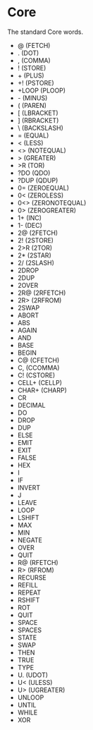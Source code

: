 # Core
 The standard Core words.

 * @ (FETCH)
 * . (DOT)
 * , (COMMA)
 * ! (STORE)
 * \+ (PLUS)
 * +! (PSTORE)
 * +LOOP (PLOOP)
 * \- (MINUS)
 * ( (PAREN)
 * [ (LBRACKET)
 * ] (RBRACKET)
 * \\ (BACKSLASH)
 * = (EQUAL)
 * \< (LESS)
 * \<\> (NOTEQUAL)
 * \> (GREATER)
 * \>R (TOR)
 * ?DO (QDO)
 * ?DUP (QDUP)
 * 0= (ZEROEQUAL)
 * 0< (ZEROLESS)
 * 0<> (ZERONOTEQUAL)
 * 0> (ZEROGREATER)
 * 1+ (INC)
 * 1- (DEC)
 * 2@ (2FETCH)
 * 2! (2STORE)
 * 2>R (2TOR)
 * 2* (2STAR)
 * 2/ (2SLASH)
 * 2DROP
 * 2DUP
 * 2OVER
 * 2R@ (2RFETCH)
 * 2R> (2RFROM)
 * 2SWAP
 * ABORT
 * ABS
 * AGAIN
 * AND
 * BASE
 * BEGIN
 * C@ (CFETCH)
 * C, (CCOMMA)
 * C! (CSTORE)
 * CELL+ (CELLP)
 * CHAR+ (CHARP)
 * CR
 * DECIMAL
 * DO
 * DROP
 * DUP
 * ELSE
 * EMIT
 * EXIT
 * FALSE
 * HEX
 * I
 * IF
 * INVERT
 * J
 * LEAVE
 * LOOP
 * LSHIFT
 * MAX
 * MIN
 * NEGATE
 * OVER
 * QUIT
 * R@ (RFETCH)
 * R> (RFROM)
 * RECURSE
 * REFILL
 * REPEAT
 * RSHIFT
 * ROT
 * QUIT
 * SPACE
 * SPACES
 * STATE
 * SWAP
 * THEN
 * TRUE
 * TYPE
 * U. (UDOT)
 * U\< (ULESS)
 * U\> (UGREATER)
 * UNLOOP
 * UNTIL
 * WHILE
 * XOR